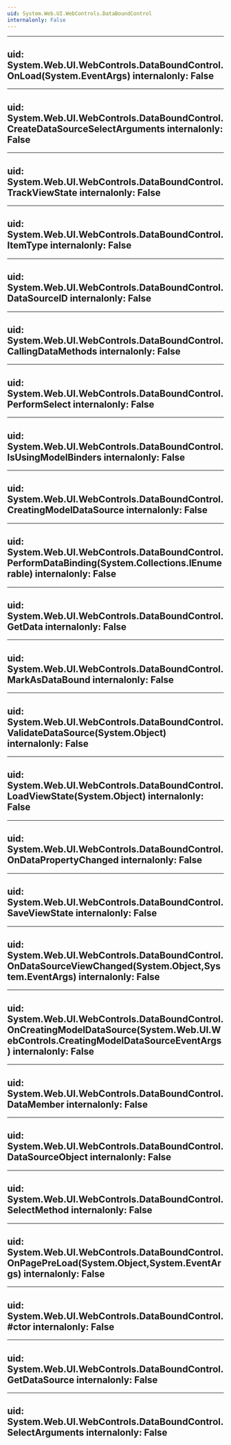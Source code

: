 ```yaml
---
uid: System.Web.UI.WebControls.DataBoundControl
internalonly: False
---
```


---
uid: System.Web.UI.WebControls.DataBoundControl.OnLoad(System.EventArgs)
internalonly: False
---

---
uid: System.Web.UI.WebControls.DataBoundControl.CreateDataSourceSelectArguments
internalonly: False
---

---
uid: System.Web.UI.WebControls.DataBoundControl.TrackViewState
internalonly: False
---

---
uid: System.Web.UI.WebControls.DataBoundControl.ItemType
internalonly: False
---

---
uid: System.Web.UI.WebControls.DataBoundControl.DataSourceID
internalonly: False
---

---
uid: System.Web.UI.WebControls.DataBoundControl.CallingDataMethods
internalonly: False
---

---
uid: System.Web.UI.WebControls.DataBoundControl.PerformSelect
internalonly: False
---

---
uid: System.Web.UI.WebControls.DataBoundControl.IsUsingModelBinders
internalonly: False
---

---
uid: System.Web.UI.WebControls.DataBoundControl.CreatingModelDataSource
internalonly: False
---

---
uid: System.Web.UI.WebControls.DataBoundControl.PerformDataBinding(System.Collections.IEnumerable)
internalonly: False
---

---
uid: System.Web.UI.WebControls.DataBoundControl.GetData
internalonly: False
---

---
uid: System.Web.UI.WebControls.DataBoundControl.MarkAsDataBound
internalonly: False
---

---
uid: System.Web.UI.WebControls.DataBoundControl.ValidateDataSource(System.Object)
internalonly: False
---

---
uid: System.Web.UI.WebControls.DataBoundControl.LoadViewState(System.Object)
internalonly: False
---

---
uid: System.Web.UI.WebControls.DataBoundControl.OnDataPropertyChanged
internalonly: False
---

---
uid: System.Web.UI.WebControls.DataBoundControl.SaveViewState
internalonly: False
---

---
uid: System.Web.UI.WebControls.DataBoundControl.OnDataSourceViewChanged(System.Object,System.EventArgs)
internalonly: False
---

---
uid: System.Web.UI.WebControls.DataBoundControl.OnCreatingModelDataSource(System.Web.UI.WebControls.CreatingModelDataSourceEventArgs)
internalonly: False
---

---
uid: System.Web.UI.WebControls.DataBoundControl.DataMember
internalonly: False
---

---
uid: System.Web.UI.WebControls.DataBoundControl.DataSourceObject
internalonly: False
---

---
uid: System.Web.UI.WebControls.DataBoundControl.SelectMethod
internalonly: False
---

---
uid: System.Web.UI.WebControls.DataBoundControl.OnPagePreLoad(System.Object,System.EventArgs)
internalonly: False
---

---
uid: System.Web.UI.WebControls.DataBoundControl.#ctor
internalonly: False
---

---
uid: System.Web.UI.WebControls.DataBoundControl.GetDataSource
internalonly: False
---

---
uid: System.Web.UI.WebControls.DataBoundControl.SelectArguments
internalonly: False
---
